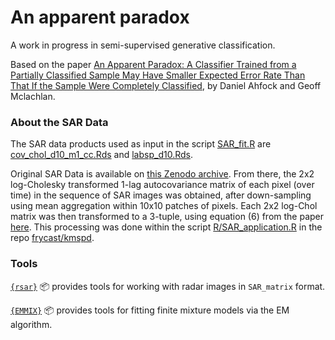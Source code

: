 # An apparent paradox

A work in progress in semi-supervised generative classification. 

Based on the paper [An Apparent Paradox: A Classifier Trained from a Partially Classified Sample May Have Smaller Expected Error Rate Than That If the Sample Were Completely Classified](https://arxiv.org/abs/1910.09189), by Daniel Ahfock and Geoff Mclachlan.

### About the SAR Data

The SAR data products used as input in the script [SAR_fit.R](SAR_fit.R) are [cov_chol_d10_m1_cc.Rds](cov_chol_d10_m1_cc.Rds) and [labsp_d10.Rds](labsp_d10.Rds).

Original SAR Data is available on [this Zenodo archive](https://zenodo.org/record/4008883). From there, the 2x2 log-Cholesky transformed 1-lag autocovariance matrix of each pixel (over time) in the sequence of SAR images was obtained, after down-sampling using mean aggregation within 10x10 patches of pixels. Each 2x2 log-Chol matrix was then transformed to a 3-tuple, using equation (6) from the paper [here]( https://arxiv.org/pdf/2008.03454.pdf). This processing was done within the script [R/SAR_application.R](https://github.com/frycast/kmspd/blob/master/R/SAR_application.R) in the repo [frycast/kmspd](https://github.com/frycast/kmspd).

### Tools

[`{rsar}`](https://github.com/frycast/rsar) :package: provides tools for working with radar images in `SAR_matrix` format.

[`{EMMIX}`](https://github.com/suren-rathnayake/EMMIXmfa) :package: provides tools for fitting finite mixture models via the EM algorithm.
